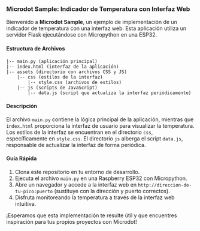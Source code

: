 ### Microdot Sample: Indicador de Temperatura con Interfaz Web

Bienvenido a **Microdot Sample**, un ejemplo de implementación de un indicador de temperatura con una interfaz web. Esta aplicación utiliza un servidor Flask ejecutándose con Micropython en una ESP32.

#### Estructura de Archivos

```
|-- main.py (aplicación principal)
|-- index.html (interfaz de la aplicación)
|-- assets (directorio con archivos CSS y JS)
    |-- css (estilos de la interfaz)
        |-- style.css (archivos de estilos)
    |-- js (scripts de JavaScript)
        |-- data.js (script que actualiza la interfaz periódicamente)
```

#### Descripción

El archivo `main.py` contiene la lógica principal de la aplicación, mientras que `index.html` proporciona la interfaz de usuario para visualizar la temperatura. Los estilos de la interfaz se encuentran en el directorio `css`, específicamente en `style.css`. El directorio `js` alberga el script `data.js`, responsable de actualizar la interfaz de forma periódica.

#### Guía Rápida

1. Clona este repositorio en tu entorno de desarrollo.
2. Ejecuta el archivo `main.py` en una Raspberry ESP32 con Micropython.
3. Abre un navegador y accede a la interfaz web en `http://direccion-de-tu-pico:puerto` (sustituye con la dirección y puerto correctos).
4. Disfruta monitoreando la temperatura a través de la interfaz web intuitiva.

¡Esperamos que esta implementación te resulte útil y que encuentres inspiración para tus propios proyectos con Microdot!
